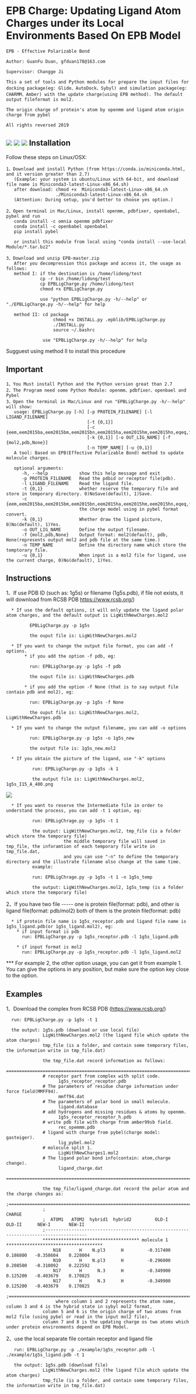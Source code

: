 EPB Charge: Updating Ligand Atom Charges under its Local Environments Based On EPB Model
========================================================================================

    EPB - Effective Polarizable Bond

    Author: GuanFu Duan, gfduan178@163.com

    Supervisor: Changge Ji

    This a set of tools and Python modules for prepare the input files for docking package(eg: Glide、AutoDock、Sybyl) and simulation package(eg: CHARMM、Amber) with the update charge(using EPB method). The default output fileformat is mol2.

    The origin charge of protein's atom by openmm and ligand atom origin charge from pybel

    All rights reversed 2019
 
![](https://raw.githubusercontent.com/Xundrug/EPB/master/bin/python.png)
![](https://raw.githubusercontent.com/Xundrug/EPB/master/bin/openbabel.png)
![](https://raw.githubusercontent.com/Xundrug/EPB/master/bin/openmm.png)
Installation
------------
Follow these steps on Linux/OSX:

    1、Download and install Python (from https://conda.io/miniconda.html, and it version greater than 2.7)
       (Example: your system is ubuntu/Linux with 64-bit, and download file name is Miniconda3-latest-Linux-x86_64.sh)
       after download: chmod +x  Miniconda3-latest-Linux-x86_64.sh
                       ./Miniconda3-latest-Linux-x86_64.sh
       (Attention: During setup, you'd better to choose yes option.)
       
    2、Open terminal in Mac/Linux, install openmm, pdbfixer, openbabel, pybel and run
       conda install -c omnia openmm pdbfixer
       conda install -c openbabel openbabel
       pip install pybel
       
       or install this module from local using "conda install --use-local Module/*.tar.bz2"
       
    3、Download and unzip EPB-master.zip
       After you decompression this package and access it, the usage as follows:
       method I: if the destination is /home/lidong/test
                 cp -r bin /home/lidong/test
                 cp EPBLigCharge.py /home/lidong/test
                 chmod +x EPBLigCharge.py

                 use "python EPBLigCharge.py -h/--help" or "./EPBLigCharge.py -h/--help" for help
    
       method II: cd package
                      chmod +x INSTALL.py .epblib/EPBLigCharge.py
                      ./INSTALL.py
                      source ~/.bashrc

                  use "EPBLigCharge.py -h/--help" for help
       
Sugguest using method II to install this procedure

Important
---------
    1、You Must install Python and the Python version great than 2.7
    2、The Program need some Python Module: openmm、pdbfixer、openbael and Pybel
    3、Open the terminal in Mac/Linux and run "EPBLigCharge.py -h/--help" will show:
       usage: EPBLigCharge.py [-h] [-p PROTEIN_FILENAME] [-l LIGAND_FILENAME] 
                                   [-t {0,1}]
                                   [-c {eem,eem2015ba,eem2015bm,eem2015bn,eem2015ha,eem2015hm,eem2015hn,eqeq,fromfile,gasteiger..}]
                                   [-k {0,1}] [-o OUT_LIG_NAME] [-f {mol2,pdb,None}]
                                   [-n TEMP_NAME] [-u {0,1}]
       A tool: Based on EPB(Effective Polarizable Bond) method to update molecule charges.

       optional arguments:
          -h, --help            show this help message and exit
          -p PROTEIN_FILENAME   Read the pdbid or receptor file(pdb).
          -l LIGAND_FILENAME    Read the ligand file.
          -t {0,1}              whether reserve the temporary file and store in temporary directory. 0)NoSave(default), 1)Save.
          -c                    {eem,eem2015ba,eem2015bm,eem2015bn,eem2015ha,eem2015hm,eem2015hn,eqeq,fromfile,gasteiger...}
                                the charge model using in pybel format convert.
          -k {0,1}              Whether draw the ligand picture, 0)No(default), 1)Yes.
          -o OUT_LIG_NAME       Define the output filename.
          -f {mol2,pdb,None}    Output format: mol2(default), pdb, None(represents output mol2 and pdb file at the same time.)
          -n TEMP_NAME          Define the directory name which store the temptorary file.
          -u {0,1}              When input is a mol2 file for ligand, use the current charge, 0)No(default), 1)Yes.

Instructions
------------
   1、If use PDB ID (such as: 1g5s) or filename (1g5s.pdb), if file not exists, it will download from RCSB PDB https://www.rcsb.org/)
      
      * If use the default options, it will only update the ligand polar atom charges, and the default output is LigWithNewCharges.mol2 
        
             EPBLigCharge.py -p 1g5s
                                    
             the ouput file is: LigWithNewCharges.mol2
             
      * If you want to change the output file format, you can add -f options.
           * if you add the option -f pdb, eg:
        
             run: EPBLigCharge.py -p 1g5s -f pdb
        
             the ouput file is: LigWithNewCharges.pdb
             
           * if you add the option -f None (that is to say output file contain pdb and mol2), eg:
        
             run: EPBLigCharge.py -p 1g5s -f None
        
             the ouput file is: LigWithNewCharges.mol2, LigWithNewCharges.pdb
             
      * If you want to change the output filename, you can add -o options

             run: EPBLigCharge.py -p 1g5s -o 1g5s_new
       
             the output file is: 1g5s_new.mol2
      
      * If you obtain the picture of the ligand, use "-k" options
      
              run: EPBLigCharge.py -p 1g5s -k 1
              
              the output file is: LigWithNewCharges.mol2, 1g5s_I15_A_400.png
![](https://raw.githubusercontent.com/Xundrug/EPB/master/example/1g5s_I17_A_400.png)
       
      * If you want to reserve the Intermediate file in order to understand the process, you can add -t 1 option, eg:
   
              run: EPBLigChrage.py -p 1g5s -t 1

              the output: LigWithNewCharges.mol2, tmp_file (is a folder which store the temporary file)
                          the middle temporary file will saved in tmp_file, the inforamtion of each temporary file write in tmp_file.dat,
                          and you can use "-n" to define the temporary directory and the illustrate filename also change at the same time.
              example:
              
              run: EPBLigChrage.py -p 1g5s -t 1 -n 1g5s_temp
                                    
              the output: LigWithNewCharges.mol2, 1g5s_temp (is a folder which store the temporary file)
   
   2、If you have two file ----- one is protein file(format: pdb), and other is ligand file(format: pdb/mol2)
                                 both of them is the protein file(format: pdb)
   
      * if protein file name is 1g5s_receptor.pdb and ligand file name is 1g5s_ligand.pdb(or 1g5s_ligand.mol2), eg:
        * if input format is pdb 
          run: EPBLigCharge.py -p 1g5s_receptor.pdb -l 1g5s_ligand.pdb
        
        * if input format is mol2
          run: EPBLigCharge.py -p 1g5s_receptor.pdb -l 1g5s_ligand.mol2
      
   *** For example 2, the other option usage, you can get it from example 1.
       You can give the options in any position, but make sure the option key close to the option.

Examples
--------
   1、Download the complex from RCSB PDB (https://www.rcsb.org/)
   
      run: EPBLigCharge.py -p 1g5s -t 1
                                    
      the output: 1g5s.pdb (download or use local file)
                  LigWithNewCharges.mol2 (the ligand file which update the atom charges)
                  tmp_file (is a folder, and contain some temporary files, the information write in tmp_file.dat)
                  
                  the tmp_file.dat record information as follows:
                  ==========================================================================
                  # receptor part from complex with split code.
                        1g5s_receptor_receptor.pdb
                  # The parameters of residue charge information under force field(MMFF94).
                        mmff94.dat
                  # The parameters of polar bond in small molecule.
                        ligand.database
                  # add hydrogens and missing residues & atoms by openmm.
                        1g5s_receptor_receptor_h.pdb
                  # write pdb file with charge from amber99sb field.
                        rec_opemmm.pdb
                  # ligand with charge from pybel(charge model: gasteiger).
                        lig_pybel.mol2
                  # molecule split 1.
                        LigWithNewCharges1.mol2
                  # The ligand polar bond info(contain: atom,charge change).
                        ligand_charge.dat
                  ==========================================================================
                  
                  the tmp_file/ligand_charge.dat record the polar atom and the charge changes as:
                  ;======================================================================================
                  ;                                                           CHARGE
                  ;  ATOM1   ATOM2  hybrid1  hybrid2         OLD-I      OLD-II      NEW-I       NEW-II
                  ;--------------------------------------------------------------------------------------
                  ************************************* molecule 1 *************************************
                      N18       H    N.pl3      H         -0.317400    0.186800   -0.358604    0.228004
                      N10       H    N.pl3      H         -0.296000    0.208500   -0.310092    0.222592
                      N17       H      N.3      H         -0.349900    0.125200   -0.403679    0.170825
                      N17       H      N.3      H         -0.349900    0.125200   -0.403679    0.170825
                  ;======================================================================================
                       where column 1 and 2 represents the atom name, column 3 and 4 is the hybrid state in sybyl mol2 format,
                  column 5 and 6 is the origin charge of two atoms from mol2 file (using pybel or read in the input mol2 file),
                  column 7 and 8 is the updating charge os two atoms which under protein environments depend on EPB Model.
                  
                  
   2、use the local separate file contain receptor and ligand file
   
       run: EPBLigCharge.py -p ./example/1g5s_receptor.pdb -l ./example/1g5s_ligand.pdb -t 1
       
       the output: 1g5s.pdb (download file)
                  LigWithNewCharges.mol2 (the ligand file which update the atom charges)
                  tmp_file (is a folder, and contain some temporary files, the information write in tmp_file.dat)
